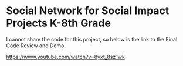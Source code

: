 # Social Network for Social Impact Projects K-8th Grade

I cannot share the code for this project, so below is the link to the Final Code Review and Demo.

https://www.youtube.com/watch?v=8yxt_8sz1wk
